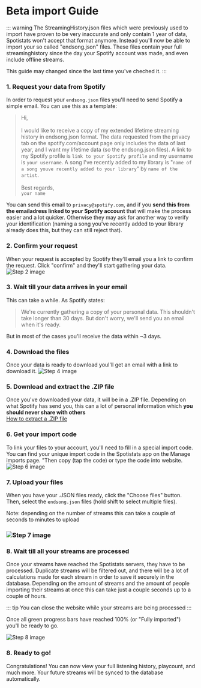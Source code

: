 # Beta import Guide

::: warning
The StreamingHistory.json files which were previously used to import have proven to be very inaccurate and only contain 1 year of data, Spotistats won't accept that format anymore. Instead you'll now be able to import your so called "endsong.json" files. These files contain your full streaminghistory since the day your Spotify account was made, and even include offline streams.

This guide may changed since the last time you've cheched it.
:::

### 1. Request your data from Spotify

In order to request your `endsong.json` files you'll need to send Spotify a simple email. You can use this as a template:

> Hi,
> <br><br> I would like to receive a copy of my extended lifetime streaming history in endsong.json format. The data requested from the privacy tab on the spotify.com/account page only includes the data of last year, and I want my lifetime data (so the endsong.json files). A link to my Spotify profile is `link to your Spotify profile` and my username is `your username`. A song I've recently added to my library is "`name of a song youve recently added to your library`" by `name of the artist`.
> <br><br>Best regards,
> <br>`your name`

You can send this email to `privacy@spotify.com`, and if you **send this from the emailadress linked to your Spotify account** that will make the process easier and a lot quicker. Otherwise they may ask for another way to verify your identification (naming a song you've recently added to your library already does this, but they can still reject that).

### 2. Confirm your request

When your request is accepted by Spotify they'll email you a link to confirm the request. Click "confirm" and they'll start gathering your data.
![Step 2 image](https://media.discordapp.net/attachments/830562126560231464/830562247663288411/step-2.png)

### 3. Wait till your data arrives in your email

This can take a while. As Spotify states:

> We're currently gathering a copy of your personal data. This shouldn't take longer than 30 days. But don't worry, we'll send you an email when it's ready.

But in most of the cases you'll receive the data within ~3 days.

### 4. Download the files

Once your data is ready to download youl'll get an email with a link to download it.
![Step 4 image](https://media.discordapp.net/attachments/830562126560231464/856578846354571324/unknown.png)

### 5. Download and extract the .ZIP file

Once you've downloaded your data, it will be in a .ZIP file. Depending on what Spotify has send you, this can a lot of personal information which **you should never share with others**
<br>
[How to extract a .ZIP file](https://www.youtube.com/watch?v=do3u3tXAbWQ)

### 6. Get your import code

To link your files to your account, you'll need to fill in a special import code. You can find your unique import code in the Spotistats app on the Manage imports page. "Then copy (tap the code) or type the code into website.
![Step 6 image](https://media.discordapp.net/attachments/830562126560231464/830562249177432134/step-4.png)

### 7. Upload your files

When you have your .JSON files ready, click the "Choose files" button. Then, select the `endsong.json` files (hold shift to select multiple files).

Note: depending on the number of streams this can take a couple of
seconds to minutes to upload

### ![Step 7 image](https://media.discordapp.net/attachments/830562126560231464/856580472050286602/unknown.png)

### 8. Wait till all your streams are processed

Once your streams have reached the Spotistats servers, they have to be processed. Duplicate streams will be filtered out, and there will be a lot of calculations made for each stream in order to save it securely in the database. Depending on the amount of streams and the amount of people importing their streams at once this can take just a couple seconds up to a couple of hours.

::: tip
You can close the website while your streams are being processed
:::

Once all green progress bars have reached 100% (or "Fully imported") you'll be ready to go.

![Step 8 image](https://media.discordapp.net/attachments/830562126560231464/856580928582189057/unknown.png)

### 8. Ready to go!

Congratulations! You can now view your full listening history, playcount, and much more. Your future streams will be synced to the database automatically.
